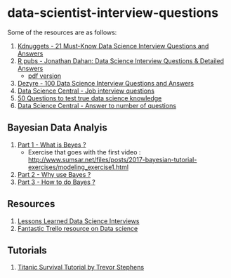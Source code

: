 # data-scientist-interview-questions

Some of the resources are as follows: 

1. [Kdnuggets - 21 Must-Know Data Science Interview Questions and Answers](http://www.kdnuggets.com/2016/02/21-data-science-interview-questions-answers.html)
2. [R pubs - Jonathan Dahan: Data Science Interview Questions & Detailed Answers](https://rpubs.com/JDAHAN/172473)
   * [pdf version](https://drive.google.com/file/d/0Byc9qv5qFNzDYWo3Z1Fudk9PeHc/view)
3. [Dezyre - 100 Data Science Interview Questions and Answers](https://www.dezyre.com/article/100-data-science-interview-questions-and-answers-general-for-2017/184)
4. [Data Science Central - Job interview questions](http://www.datasciencecentral.com/profiles/blogs/66-job-interview-questions-for-data-scientists)
5. [50 Questions to test true data science knowledge](http://www.datasciencecentral.com/profiles/blogs/25-questions-to-detect-fake-data-scientists)
6. [Data Science Central - Answer to number of questions](http://www.datasciencecentral.com/profiles/blogs/answers-to-dozens-of-data-science-job-interview-questions?xg_source=activity)


## Bayesian Data Analyis 

1. [Part 1 - What is Beyes ? ](https://www.youtube.com/watch?v=3OJEae7Qb_o)
    * Exercise that goes with the first video : http://www.sumsar.net/files/posts/2017-bayesian-tutorial-exercises/modeling_exercise1.html
2. [Part 2 - Why use Bayes ?](http://www.sumsar.net/blog/2017/02/introduction-to-bayesian-data-analysis-part-two/)
3. [Part 3 - How to do Bayes ?](http://www.sumsar.net/blog/2017/05/introduction-to-bayesian-data-analysis-part-three/)


## Resources 

1. [Lessons Learned Data Science Interviews](https://github.com/gkamradt/Lessons-Learned-Data-Science-Interviews/blob/master/Lessons%20Learned%20-%20Data%20Science%20Interviews.pdf)
2. [Fantastic Trello resource on Data science](https://trello.com/b/rbpEfMld/data-science)

## Tutorials 
1. [Titanic Survival Tutorial by Trevor Stephens](http://trevorstephens.com/kaggle-titanic-tutorial/getting-started-with-r/)
